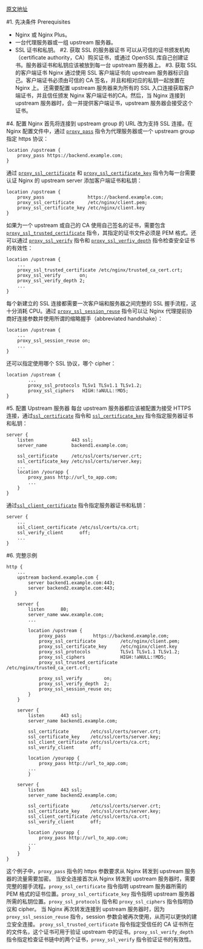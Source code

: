 [原文地址](https://www.nginx.com/resources/admin-guide/nginx-https-upstreams/)

#1. 先决条件 Prerequisites
- Nginx 或 Nginx Plus。
- 一台代理服务器或一组 upstream 服务器。
- SSL 证书和私钥。
#2. 获取 SSL 的服务器证书
可以从可信的证书颁发机构（certificate authority，CA）购买证书，或通过 OpenSSL 库自己创建证书。服务器证书和私钥应该被放到每一台 upstream 服务器上。
#3. 获取 SSL 的客户端证书
Nginx 通过使用 SSL 客户端证书向 upstream 服务器标识自己。客户端证书必须由可信的 CA 签名，并且和相对应的私钥一起放置在 Nginx 上。
还需要配置 upstream 服务器来为所有的 SSL 入口连接获取客户端证书，并且信任颁发 Nginx 客户端证书的CA。然后，当 Nginx 连接到 upstream 服务器时，会一并提供客户端证书，upstream 服务器会接受这个证书。

#4. 配置 Nginx
首先将连接到 upstream group 的 URL 改为支持 SSL 连接。在 Nginx 配置文件中，通过 [`proxy_pass`](http://nginx.org/en/docs/http/ngx_http_proxy_module.html#proxy_pass) 指令为代理服务器或一个 upstream group 指定 https 协议：
```
location /upstream {
    proxy_pass https://backend.example.com;
}
```
通过 [`proxy_ssl_certificate`](http://nginx.org/en/docs/http/ngx_http_proxy_module.html#proxy_ssl_certificate)  和 [`proxy_ssl_certificate_key`](http://nginx.org/en/docs/http/ngx_http_proxy_module.html#proxy_ssl_certificate_key)  指令为每一台需要认证 Nginx 的 upstream server 添加客户端证书和私钥：
```
location /upstream {
    proxy_pass                https://backend.example.com;
    proxy_ssl_certificate     /etc/nginx/client.pem;
    proxy_ssl_certificate_key /etc/nginx/client.key
}
```
如果为一个 upstream 或自己的 CA 使用自己签名的证书，需要包含 [`proxy_ssl_trusted_certificate`](http://nginx.org/en/docs/http/ngx_http_proxy_module.html#proxy_ssl_trusted_certificate)  指令，其指定的证书文件必须是 PEM 格式。还可以通过 [`proxy_ssl_verify`](http://nginx.org/en/docs/http/ngx_http_proxy_module.html#proxy_ssl_verify)  指令和 [`proxy_ssl_verfiy_depth`](http://nginx.org/en/docs/http/ngx_http_proxy_module.html#proxy_ssl_verify_depth)  指令检查安全证书的有效性：
```
location /upstream {
    ...
    proxy_ssl_trusted_certificate /etc/nginx/trusted_ca_cert.crt;
    proxy_ssl_verify       on;
    proxy_ssl_verify_depth 2;
    ...
}
```
每个新建立的 SSL 连接都需要一次客户端和服务器之间完整的 SSL 握手流程，这十分消耗 CPU。通过 [`proxy_ssl_session_reuse`](http://nginx.org/en/docs/http/ngx_http_proxy_module.html#proxy_ssl_session_reuse)  指令可以让 Nginx 代理提前协商好连接参数并使用所谓的缩略握手（abbreviated handshake）：
```
location /upstream {
    ...
    proxy_ssl_session_reuse on;
    ...
}
```
还可以指定使用哪个 SSL 协议，哪个 cipher：
```
location /upstream {
        ...
        proxy_ssl_protocols TLSv1 TLSv1.1 TLSv1.2;
        proxy_ssl_ciphers   HIGH:!aNULL:!MD5;
}
```
#5. 配置 Upstream 服务器
每台 upstream 服务器都应该被配置为接受 HTTPS 连接，通过[`ssl_certificate`](http://nginx.org/en/docs/http/ngx_http_ssl_module.html#ssl_certificate)  指令和 [`ssl_certificate_key`](http://nginx.org/en/docs/http/ngx_http_ssl_module.html#ssl_certificate_key)  指令指定服务器证书和私钥：
```
server {
    listen              443 ssl;
    server_name         backend1.example.com;

    ssl_certificate     /etc/ssl/certs/server.crt;
    ssl_certificate_key /etc/ssl/certs/server.key;
    ...
    location /yourapp {
        proxy_pass http://url_to_app.com;
        ...
    }
}
```
通过[`ssl_client_certificate`](http://nginx.org/en/docs/http/ngx_http_ssl_module.html#ssl_client_certificate)  指令指定服务器证书和私钥：
```
server {
    ...
    ssl_client_certificate /etc/ssl/certs/ca.crt;
    ssl_verify_client      off;
    ...
}
```
#6. 完整示例
```
http {
    ...
    upstream backend.example.com {
        server backend1.example.com:443;
        server backend2.example.com:443;
   }

    server {
        listen      80;
        server_name www.example.com;
        ...

        location /upstream {
            proxy_pass          https://backend.example.com;
            proxy_ssl_certificate         /etc/nginx/client.pem;
            proxy_ssl_certificate_key     /etc/nginx/client.key
            proxy_ssl_protocols           TLSv1 TLSv1.1 TLSv1.2;
            proxy_ssl_ciphers             HIGH:!aNULL:!MD5;
            proxy_ssl_trusted_certificate /etc/nginx/trusted_ca_cert.crt;

            proxy_ssl_verify        on;
            proxy_ssl_verify_depth  2;
            proxy_ssl_session_reuse on;
        }
    }

    server {
        listen      443 ssl;
        server_name backend1.example.com;

        ssl_certificate        /etc/ssl/certs/server.crt;
        ssl_certificate_key    /etc/ssl/certs/server.key;
        ssl_client_certificate /etc/ssl/certs/ca.crt;
        ssl_verify_client      off;

        location /yourapp {
            proxy_pass http://url_to_app.com;
        ...
        }

    server {
        listen      443 ssl;
        server_name backend2.example.com;

        ssl_certificate        /etc/ssl/certs/server.crt;
        ssl_certificate_key    /etc/ssl/certs/server.key;
        ssl_client_certificate /etc/ssl/certs/ca.crt;
        ssl_verify_client      off;

        location /yourapp {
            proxy_pass http://url_to_app.com;
        ...
        }
    }
}
```
这个例子中，`proxy_pass` 指令的 https 参数要求从 Nginx 转发到 upstream 服务器的流量需要加密。
当安全连接首次从 Nginx 转发到 upstream 服务器时，需要完整的握手流程。`proxy_ssl_certificate` 指令指明 upstream 服务器所需的 PEM 格式的证书位置。`proxy_ssl_certificate_key` 指令指明 upstream 服务器所需的私钥位置。`proxy_ssl_protocols` 指令和 `proxy_ssl_ciphers` 指令指明协议和 cipher。
当 Nginx 再次转发连接到 upstream 服务器时，因为 `proxy_ssl_session_reuse` 指令，session 参数会被再次使用，从而可以更快的建立安全连接。
`proxy_ssl_trusted_certificate` 指令指定受信任的 CA 证书所在的文件名，这个证书可用于验证 upstream 中的证书。`proxy_ssl_verify_depth` 指令指定检查证书链中的两个证书，`proxy_ssl_verify` 指令验证证书的有效性。